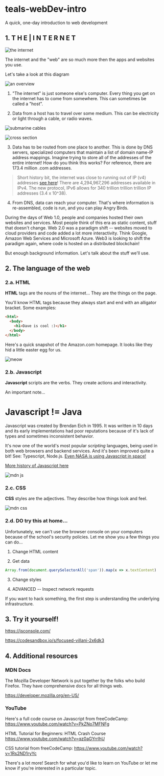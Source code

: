 # teals-webDev-intro
A quick, one-day introduction to web development

## 1. T H E  |  I N T E R N E T

![the internet](https://i.imgur.com/zjwHc.jpg)

The internet and the "web" are so much more then the apps and websites you use. 

Let's take a look at this diagram

![an overview](https://miro.medium.com/max/1400/0*MWZMHpadhLQ3ElJG.jpg)

1. "The internet" is just someone else's computer. Every thing you get on the internet has to come from somewhere. This can sometimes be called a "host".

2. Data from a host has to travel over some medium. This can be electricity or light through a cable, or radio waves.

![submarine cables](./images/submarine-cables.png)

![cross section](https://i.redd.it/pp1m5yr2lh171.jpg)

3. Data has to be routed from one place to another. This is done by DNS servers, specialized computers that maintain a list of domain name-IP address mappings. Imagine trying to store all of the addresses of the entire internet! How do you think this works? For reference, there are 173.4 million .com addresses. 

> Short history bit, the internet was close to running out of IP (v4) addresses [see here](https://www.datacenterdynamics.com/en/opinions/the-ipv4-run-out-one-year-on/)! There are 4,294,967,296 addresses available in IPv4. The new protocol, IPv6 allows for 340 trillion trillion trillion IP addresses (3.4 x 10^38). 

4. From DNS, data can reach your computer. That's where information is re-assembled, code is run, and you can play Angry Birds.

During the days of Web 1.0, people and companies hosted their own websites and services. Most people think of this era as static content, stuff that doesn't change. Web 2.0 was a paradigm shift -- websites moved to cloud providers and code added a lot more interactivity. Think Google, Amazon Web Services and Microsoft Azure. Web3 is looking to shift the paradigm again, where code is hosted on a distributed blockchain!

But enough background information. Let's talk about the stuff we'll use.


## 2. The language of the web 

### 2.a. HTML

**HTML** tags are the nouns of the internet... They are the things on the page.

You'll know HTML tags because they always start and end with an alligator bracket. Some examples:

```html
<html>
  <body>
    <h1>Dave is cool :)</h1>
  </body>
</html>
```

Here's a quick snapshot of the Amazon.com homepage. It looks like they hid a little easter egg for us.

![meow](./images/amazon-homepage.png)

### 2.b. Javascript

**Javascript** scripts are the verbs. They create actions and interactivity.

An important note...

# Javascript != Java

Javascript was created by Brendan Eich in 1995. It was written in 10 days and its early implementations had poor reputations because of it's lack of types and sometimes inconsistent behavior.

It's now one of the world's most popular _scripting_ languages, being used in both web browsers and backend services. And it's been improved quite a bit! See: Typescript, Node.js. [Even NASA is using Javascript in space!](https://openjsf.org/wp-content/uploads/sites/84/2020/02/Case_Study-Node.js-NASA.pdf) 

[More history of Javascript here](https://launchschool.com/books/javascript/read/introduction)

![mdn js](./images/mdn-js.png)

### 2.c. CSS

**CSS** styles are the adjectives. They describe how things look and feel.

![mdn css](./images/mdn-css.png)

### 2.d. DO try this at home...

Unfortunately, we can't use the browser console on your computers because of the school's security policies. Let me show you a few things you can do...

1. Change HTML content

2. Get data

```js
Array.from(document.querySelectorAll('span')).map(x => x.textContent)
```

3. Change styles

4. ADVANCED -- Inspect network requests

If you want to hack something, the first step is understanding the underlying infrastructure.

## 3. Try it yourself!

https://jsconsole.com/

https://codesandbox.io/s/focused-villani-2x6dk3

## 4. Additional resources

### MDN Docs

The Mozilla Developer Network is put together by the folks who build Firefox. They have comprehensive docs for all things web.

https://developer.mozilla.org/en-US/

### YouTube

Here's a full code course on Javascript from freeCodeCamp: https://www.youtube.com/watch?v=PkZNo7MFNFg

HTML Tutorial for Beginners: HTML Crash Course https://www.youtube.com/watch?v=qz0aGYrrlhU

CSS tutorial from freeCodeCamp: https://www.youtube.com/watch?v=1Rs2ND1ryYc

There's a lot more! Search for what you'd like to learn on YouTube or let me know if you're interested in a particular topic.
